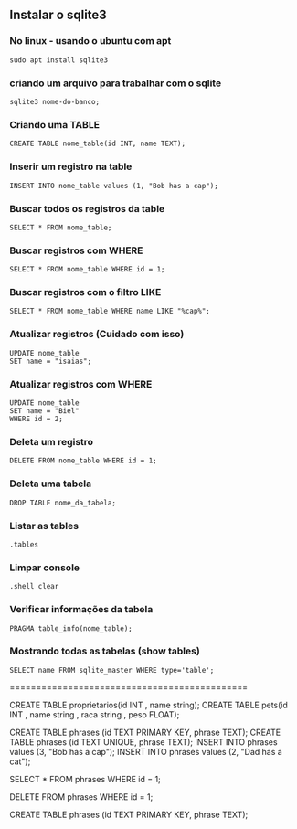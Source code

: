 ## Instalar o sqlite3

### No linux - usando o ubuntu com apt

```
sudo apt install sqlite3
```

### criando um arquivo para trabalhar com o sqlite
```
sqlite3 nome-do-banco;
```

### Criando uma TABLE
```
CREATE TABLE nome_table(id INT, name TEXT);
```

### Inserir um registro na table

```
INSERT INTO nome_table values (1, "Bob has a cap");
```

### Buscar todos os registros da table

```
SELECT * FROM nome_table;
```

### Buscar registros com WHERE

```
SELECT * FROM nome_table WHERE id = 1;
```

### Buscar registros com o filtro LIKE

```
SELECT * FROM nome_table WHERE name LIKE "%cap%";
```

### Atualizar registros (Cuidado com isso)

```
UPDATE nome_table
SET name = "isaias";
```
### Atualizar registros com WHERE

```
UPDATE nome_table
SET name = "Biel"
WHERE id = 2;
```

### Deleta um registro
```
DELETE FROM nome_table WHERE id = 1;
```

### Deleta uma tabela
```
DROP TABLE nome_da_tabela;
```

### Listar as tables
```
.tables
```
### Limpar console
```
.shell clear
```

### Verificar informações da tabela
```
PRAGMA table_info(nome_table);
```

### Mostrando todas as tabelas (show tables)
```
SELECT name FROM sqlite_master WHERE type='table';
```
=============================================

CREATE TABLE proprietarios(id INT , name string); 
CREATE TABLE pets(id INT , name string , raca string , peso FLOAT);


CREATE TABLE  phrases         (id TEXT PRIMARY KEY, phrase TEXT);
CREATE TABLE  phrases         (id TEXT UNIQUE, phrase TEXT);
INSERT INTO   phrases values  (3, "Bob has a cap");
INSERT INTO   phrases values  (2, "Dad has a cat");

SELECT * FROM phrases WHERE id = 1;

DELETE FROM phrases WHERE id = 1;

CREATE TABLE  phrases         (id TEXT PRIMARY KEY, phrase TEXT);

